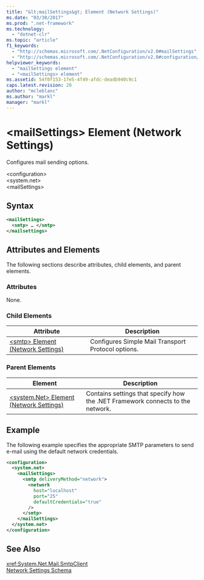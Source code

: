 ```yaml
---
title: "&lt;mailSettings&gt; Element (Network Settings)"
ms.date: "03/30/2017"
ms.prod: ".net-framework"
ms.technology: 
  - "dotnet-clr"
ms.topic: "article"
f1_keywords: 
  - "http://schemas.microsoft.com/.NetConfiguration/v2.0#mailSettings"
  - "http://schemas.microsoft.com/.NetConfiguration/v2.0#configuration/system.net/mailSettings"
helpviewer_keywords: 
  - "mailSettings element"
  - "<mailSettings> element"
ms.assetid: 54f0f153-17e5-4f49-afdc-deadb940c9c1
caps.latest.revision: 20
author: "mcleblanc"
ms.author: "markl"
manager: "markl"
---
```

# &lt;mailSettings&gt; Element (Network Settings)
Configures mail sending options.  

\<configuration>  
\<system.net>  
\<mailSettings>  
  
## Syntax  
  
```xml
<mailSettings>
  <smtp> … </smtp>  
</mailsettings>
```  
  
## Attributes and Elements  
 The following sections describe attributes, child elements, and parent elements.  
  
### Attributes  
 None.  
  
### Child Elements  
  
|Attribute|Description|  
|---------------|-----------------|  
|[\<smtp> Element (Network Settings)](../../../../../docs/framework/configure-apps/file-schema/network/smtp-element-network-settings.md)|Configures Simple Mail Transport Protocol options.|  
  
### Parent Elements  
  
|**Element**|**Description**|  
|-----------------|---------------------|  
|[\<system.Net> Element (Network Settings)](../../../../../docs/framework/configure-apps/file-schema/network/system-net-element-network-settings.md)|Contains settings that specify how the .NET Framework connects to the network.|  
  
## Example  
 The following example specifies the appropriate SMTP parameters to send e-mail using the default network credentials.  
  
```xml  
<configuration>  
  <system.net>  
    <mailSettings>  
      <smtp deliveryMethod="network">  
        <network  
          host="localhost"  
          port="25"  
          defaultCredentials="true"  
        />  
      </smtp>  
    </mailSettings>  
  </system.net>  
</configuration>  
```  
  
## See Also  
 <xref:System.Net.Mail.SmtpClient>   
 [Network Settings Schema](../../../../../docs/framework/configure-apps/file-schema/network/index.md)
